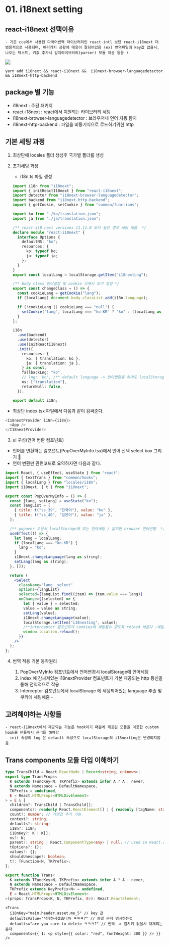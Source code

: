 # 01. i18next setting

## react-i18next 선택이유

    - 기존 cce에서 사용된 다국어번역 라이브러리인 react-intl 보단 react-i18next 더 범용적으로 사용되며, 여러가지 상황에 대응이 잘되어있음 (ex) 번역파일에 key값 없을시, 나오는 텍스트, 키값 추가시 감지라이브러리(parser) 모듈 제공 등등 )

  <img src='./img/b_pakagesetting.png' />

```
yarn add i18next && react-i18next &&  i18next-browser-languagedetector && i18next-http-backend
```

## package 별 기능

- i18next : 주된 패키지
- react-i18next : react에서 지원되는 라이브러리 세팅
- i18next-browser-languagedetector : 브라우저내 언어 자동 탐지
- i18next-http-backend : 파일을 비동기식으로 로드하기위한 http

## 기본 세팅 과정

1. 최상단에 locales 폴더 생성후 국가별 폴더를 생성

2. 초기세팅 과정

   - i18n.ts 파일 생성

   ```ts
   import i18n from "i18next";
   import { initReactI18next } from "react-i18next";
   import detector from "i18next-browser-languagedetector";
   import backend from "i18next-http-backend";
   import { getCookie, setCookie } from "common/functions";

   import ko from "./ko/translation.json";
   import ja from "./ja/translation.json";

   /** react-i18 next versions 11.11.0 보다 높은 경우 세팅 해줌  */
   declare module "react-i18next" {
     interface Options {
       defaultNS: "ko";
       resources: {
         ko: typeof ko;
         ja: typeof ja;
       };
     }
   }
   export const localLang = localStorage.getItem("i18nextLng");

   /** body class 언어설정 및 cookie 삭제시 초기 설정 */
   export const changeClass = () => {
     const cookieLang = getCookie("lang");
     if (localLang) document.body.classList.add(i18n.language);

     if (!cookieLang || cookieLang === "null") {
       setCookie("lang", localLang === "ko-KR" ? "ko" : (localLang as string));
     }
   };

   i18n
     .use(backend)
     .use(detector)
     .use(initReactI18next)
     .init({
       resources: {
         ko: { translation: ko },
         ja: { translation: ja },
       } as const,
       fallbackLng: "ko",
       // lng: 'ko', /** default language -> 언어변환을 하여도 localStorage에 i18nextLng 값으로 'ko'가 들어감 - 예림 */
       ns: ["translation"],
       returnNull: false,
     });

   export default i18n;
   ```

- 최상단 index.tsx 파일에서 다음과 같이 감싸준다.

```ts
<I18nextProvider i18n={i18n}>
  <App />
</I18nextProvider>
```

3. ui 구성(언어 변환 컴포넌트)

- 언어를 변환하는 컴포넌트(PopOverMyInfo.tsx)에서 언어 선택 select box 그리기 🐧
- 언어 변환만 관련코드로 요약하자면 다음과 같다.

```jsx
import React, { useEffect, useState } from "react";
import { textTrans } from "common/hooks";
import { localLang } from "locales/i18n";
import i18next, { t } from "i18next";

export const PopOverMyInfo = () => {
  const [lang, setLang] = useState("ko");
  const langList = [
    { title: t("ss_39", "한국어"), value: "ko" },
    { title: t("ss_40", "일본어"), value: "ja" },
  ];

  /** popover 오픈시 localStorage에 있는 언어세팅 / 없으면 browser 언어반영  */
  useEffect(() => {
    let lang = localLang;
    if (localLang === "ko-KR") {
      lang = "ko";
    }
    i18next.changeLanguage(lang as string);
    setLang(lang as string);
  }, []);

  return (
    <Select
      className="lang__select"
      options={langList}
      selected={langList.find((item) => item.value === lang)}
      onChange={(selected) => {
        let { value } = selected;
        value = value as string;
        setLang(value);
        i18next.changeLanguage(value);
        localStorage.setItem("i18nextLng", value);
        /**interceptor 컴포넌트의 cookies에 세팅될수 있도록 reload 해준다 -예림 */
        window.location.reload();
      }}
    />
  );
};
```

4. 번역 적용 기본 동작원리

   1. PopOverMyInfo 컴포넌트에서 언어변경시 localStorage에 언어세팅
   2. index 에 감싸져있는 I18nextProvider 컴포넌트가 기본 제공되는 http 통신을 통해 전역적으로 작용
   3. Interceptor 컴포넌트에서 localStorage 에 세팅되어있는 language 추출 및 쿠키에 세팅해줌 -
   <!-- 4. logout 시 현사용자가 선호하는 언어(일반적으로 브라우저 UI의 언어) -> navigator.language 로 세팅(기획에 따라 반영옵션) -->

## 고려해야하는 사항들

    - react-i18next에서 제공되는 기능은 hook이기 때문에 제공된 모듈을 이용한 custom hook을 만들어서 관리를 해야함
    - init 속성의 lng 은 default 속성으로 localStorage의 i18nextLng은 변경되지않음

## Trans components 모듈 타입 이해하기

```ts
type TransChild = React.ReactNode | Record<string, unknown>;
export type TransProps<
  K extends TFuncKey<N, TKPrefix> extends infer A ? A : never,
  N extends Namespace = DefaultNamespace,
  TKPrefix = undefined,
  E = React.HTMLProps<HTMLDivElement>
> = E & {
  children?: TransChild | TransChild[];
  components?: readonly React.ReactElement[] | { readonly [tagName: string]: React.ReactElement };
  count?: number; // 가변값 추가 가능
  context?: string;
  defaults?: string;
  i18n?: i18n;
  i18nKey?: K | K[];
  ns?: N;
  parent?: string | React.ComponentType<any> | null; // used in React.createElement if not null
  tOptions?: {};
  values?: {};
  shouldUnescape?: boolean;
  t?: TFunction<N, TKPrefix>;
};

export function Trans<
  K extends TFuncKey<N, TKPrefix> extends infer A ? A : never,
  N extends Namespace = DefaultNamespace,
  TKPrefix extends KeyPrefix<N> = undefined,
  E = React.HTMLProps<HTMLDivElement>
>(props: TransProps<K, N, TKPrefix, E>): React.ReactElement;
```

```tsx
<Trans
  i18nKey="main.header.asset.me_5" // key 값
  defaultsValue="삭제하시겠습니까 ㅋㅋㅋ?" // 동일 문자 명시하는것
  defaults="are you sure to delete ㅋㅋㅋ?" // 번역 -> 일치키 없을시 대체되는 문자
  components={{ 1: <p style={{ color: "red", fontWeight: 300 }} /> }}
/>
```

